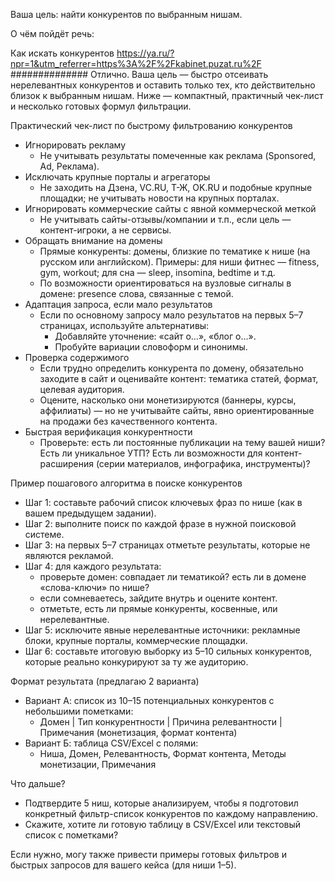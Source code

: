 Ваша цель: найти конкурентов по выбранным нишам.



О чём пойдёт речь:

Как искать конкурентов
https://ya.ru/?npr=1&utm_referrer=https%3A%2F%2Fkabinet.puzat.ru%2F
##############
Отлично. Ваша цель — быстро отсеивать нерелевантных конкурентов и оставить только тех, кто действительно близок к выбранным нишам. Ниже — компактный, практичный чек-лист и несколько готовых формул фильтрации.

Практический чек-лист по быстрому фильтрованию конкурентов
- Игнорировать рекламу
  - Не учитывать результаты помеченные как реклама (Sponsored, Ad, Реклама).
- Исключать крупные порталы и агрегаторы
  - Не заходить на Дзена, VC.RU, Т-Ж, OK.RU и подобные крупные площадки; не учитывать новости на крупных порталах.
- Игнорировать коммерческие сайты с явной коммерческой меткой
  - Не учитывать сайты-отзывы/компании и т.п., если цель — контент-игроки, а не сервисы.
- Обращать внимание на домены
  - Прямые конкуренты: домены, близкие по тематике к нише (на русском или английском). Примеры: для ниши фитнес — fitness, gym, workout; для сна — sleep, insomina, bedtime и т.д.
  - По возможности ориентироваться на вузловые сигналы в домене: presence слова, связанные с темой.
- Адаптация запроса, если мало результатов
  - Если по основному запросу мало результатов на первых 5–7 страницах, используйте альтернативы:
    - Добавляйте уточнение: «сайт о…», «блог о…».
    - Пробуйте вариации словоформ и синонимы.
- Проверка содержимого
  - Если трудно определить конкурента по домену, обязательно заходите в сайт и оценивайте контент: тематика статей, формат, целевая аудитория.
  - Оцените, насколько они монетизируются (баннеры, курсы, аффилиаты) — но не учитывайте сайты, явно ориентированные на продажи без качественного контента.
- Быстрая верификация конкурентности
  - Проверьте: есть ли постоянные публикации на тему вашей ниши? Есть ли уникальное УТП? Есть ли возможности для контент-расширения (серии материалов, инфографика, инструменты)?

Пример пошагового алгоритма в поиске конкурентов
- Шаг 1: составьте рабочий список ключевых фраз по нише (как в вашем предыдущем задании).
- Шаг 2: выполните поиск по каждой фразе в нужной поисковой системе.
- Шаг 3: на первых 5–7 страницах отметьте результаты, которые не являются рекламой.
- Шаг 4: для каждого результата:
  - проверьте домен: совпадает ли тематикой? есть ли в домене «слова-ключи» по нише?
  - если сомневаетесь, зайдите внутрь и оцените контент.
  - отметьте, есть ли прямые конкуренты, косвенные, или нерелевантные.
- Шаг 5: исключите явные нерелевантные источники: рекламные блоки, крупные порталы, коммерческие площадки.
- Шаг 6: составьте итоговую выборку из 5–10 сильных конкурентов, которые реально конкурируют за ту же аудиторию.

Формат результата (предлагаю 2 варианта)
- Вариант А: список из 10–15 потенциальных конкурентов с небольшими пометками:
  - Домен | Тип конкурентности | Причина релевантности | Примечания (монетизация, формат контента)
- Вариант Б: таблица CSV/Excel с полями:
  - Ниша, Домен, Релевантность, Формат контента, Методы монетизации, Примечания

Что дальше?
- Подтвердите 5 ниш, которые анализируем, чтобы я подготовил конкретный фильтр-список конкурентов по каждому направлению.
- Скажите, хотите ли готовую таблицу в CSV/Excel или текстовый список с пометками?

Если нужно, могу также привести примеры готовых фильтров и быстрых запросов для вашего кейса (для ниши 1–5).
